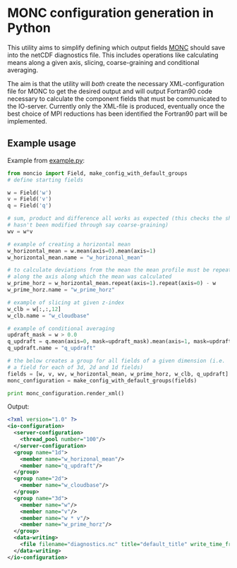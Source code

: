# MONC configuration generation in Python

This utility aims to simplify defining which output fields
[MONC](https://www.software.ac.uk/who-do-we-work/monc) should save into the
netCDF diagnostics file. This includes operations like calculating means along
a given axis, slicing, coarse-graining and conditional averaging.

The aim is that the utility will *both* create the necessary XML-configuration
file for MONC to get the desired output and will output Fortran90 code
necessary to calculate the component fields that must be communicated to the
IO-server. Currently only the XML-file is produced, eventually once the best
choice of MPI reductions has been identified the Fortran90 part will be
implemented.


## Example usage

Example from [example.py](example.py):

```python
from moncio import Field, make_config_with_default_groups
# define starting fields

w = Field('w')
v = Field('v')
q = Field('q')

# sum, product and difference all works as expected (this checks the shape
# hasn't been modified through say coarse-graining)
wv = w*v

# example of creating a horizontal mean
w_horizontal_mean = w.mean(axis=0).mean(axis=1)
w_horizontal_mean.name = "w_horizonal_mean"

# to calculate deviations from the mean the mean profile must be repeated
# along the axis along which the mean was calculated
w_prime_horz = w_horizontal_mean.repeat(axis=1).repeat(axis=0) - w
w_prime_horz.name = "w_prime_horz"

# example of slicing at given z-index
w_clb = w[:,:,12]
w_clb.name = "w_cloudbase"

# example of conditional averaging
updraft_mask = w > 0.0
q_updraft = q.mean(axis=0, mask=updraft_mask).mean(axis=1, mask=updraft_mask)
q_updraft.name = "q_updraft"

# the below creates a group for all fields of a given dimension (i.e.
# a field for each of 3d, 2d and 1d fields)
fields = [w, v, wv, w_horizontal_mean, w_prime_horz, w_clb, q_updraft]
monc_configuration = make_config_with_default_groups(fields)

print monc_configuration.render_xml()
```


Output:

```xml
<?xml version="1.0" ?>
<io-configuration>
  <server-configuration>
    <thread_pool number="100"/>
  </server-configuration>
  <group name="1d">
    <member name="w_horizonal_mean"/>
    <member name="q_updraft"/>
  </group>
  <group name="2d">
    <member name="w_cloudbase"/>
  </group>
  <group name="3d">
    <member name="w"/>
    <member name="v"/>
    <member name="w * v"/>
    <member name="w_prime_horz"/>
  </group>
  <data-writing>
    <file filename="diagnostics.nc" title="default_title" write_time_frequency="100.000000"/>
  </data-writing>
</io-configuration>
```
